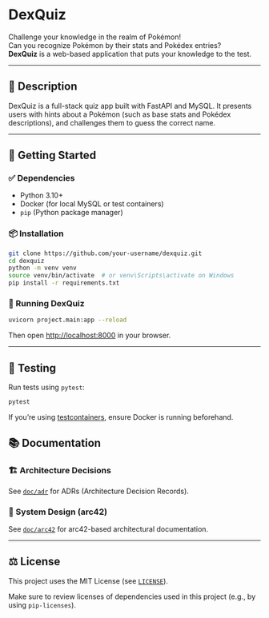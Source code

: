 # DexQuiz

Challenge your knowledge in the realm of Pokémon!  
Can you recognize Pokémon by their stats and Pokédex entries?  
**DexQuiz** is a web-based application that puts your knowledge to the test.

---

## 🧩 Description

DexQuiz is a full-stack quiz app built with FastAPI and MySQL. It presents users with hints about a Pokémon (such as base stats and Pokédex descriptions), and challenges them to guess the correct name.

---

## 🚀 Getting Started

### ✅ Dependencies

- Python 3.10+
- Docker (for local MySQL or test containers)
- `pip` (Python package manager)

### 📦 Installation

```bash
git clone https://github.com/your-username/dexquiz.git
cd dexquiz
python -m venv venv
source venv/bin/activate  # or venv\Scripts\activate on Windows
pip install -r requirements.txt
```

### 🏃 Running DexQuiz

```bash
uvicorn project.main:app --reload
```

Then open [http://localhost:8000](http://localhost:8000) in your browser.

---

## 🧪 Testing

Run tests using `pytest`:

```bash
pytest
```

If you’re using [testcontainers](https://pypi.org/project/testcontainers/), ensure Docker is running beforehand.


## 📚 Documentation

### 🏗️ Architecture Decisions

See [`doc/adr`](doc/adr) for ADRs (Architecture Decision Records).

### 🧱 System Design (arc42)

See [`doc/arc42`](doc/arc42) for arc42-based architectural documentation.

---

## ⚖️ License

This project uses the MIT License (see [`LICENSE`](LICENSE)).

Make sure to review licenses of dependencies used in this project (e.g., by using `pip-licenses`).
